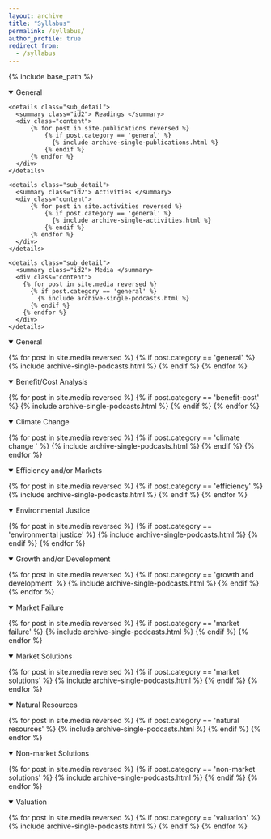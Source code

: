 ```yaml
---
layout: archive
title: "Syllabus"
permalink: /syllabus/
author_profile: true
redirect_from:
  - /syllabus
---
```


{% include base_path %}

<details open>
  <summary> General </summary>
  <div class="content">

    <details class="sub_detail">
      <summary class="id2"> Readings </summary>
      <div class="content">
          {% for post in site.publications reversed %}
              {% if post.category == 'general' %}
                {% include archive-single-publications.html %}
              {% endif %}
          {% endfor %}
      </div>
    </details>

    <details class="sub_detail">
      <summary class="id2"> Activities </summary>
      <div class="content">
          {% for post in site.activities reversed %}
              {% if post.category == 'general' %}
                {% include archive-single-activities.html %}
              {% endif %}
          {% endfor %}
      </div>
    </details>

    <details class="sub_detail">
      <summary class="id2"> Media </summary>
      <div class="content">
        {% for post in site.media reversed %}
          {% if post.category == 'general' %}
            {% include archive-single-podcasts.html %}
          {% endif %}
        {% endfor %}
      </div>
    </details>




  </div>
</details>

<details open>
<summary>
General
</summary>

{% for post in site.media reversed %}
    {% if post.category == 'general' %}
      {% include archive-single-podcasts.html %}
    {% endif %}
{% endfor %}

</details>


<details open>
<summary class="id1">
Benefit/Cost Analysis
</summary>

{% for post in site.media reversed %}
  {% if post.category == 'benefit-cost' %}
    {% include archive-single-podcasts.html %}
  {% endif %}
{% endfor %}

</details>


<details open>
<summary class="id2">
Climate Change
</summary>

{% for post in site.media reversed %}
  {% if post.category == 'climate change  ' %}
    {% include archive-single-podcasts.html %}
  {% endif %}
{% endfor %}

</details>


<details open>
<summary>
Efficiency and/or Markets
</summary>

{% for post in site.media reversed %}
  {% if post.category == 'efficiency' %}
    {% include archive-single-podcasts.html %}
  {% endif %}
{% endfor %}

</details>

<details open>
<summary class = "id1">
Environmental Justice
</summary>

{% for post in site.media reversed %}
    {% if post.category == 'environmental justice' %}
      {% include archive-single-podcasts.html %}
    {% endif %}
{% endfor %}

</details>


<details open>
<summary class="id2">
Growth and/or Development
</summary>

{% for post in site.media reversed %}
  {% if post.category == 'growth and development' %}
    {% include archive-single-podcasts.html %}
  {% endif %}
{% endfor %}

</details>

<details open>
<summary>
Market Failure
</summary>

{% for post in site.media reversed %}
  {% if post.category == 'market failure' %}
    {% include archive-single-podcasts.html %}
  {% endif %}
{% endfor %}

</details>

<details open>
<summary class="id1">
Market Solutions
</summary>

{% for post in site.media reversed %}
  {% if post.category == 'market solutions' %}
    {% include archive-single-podcasts.html %}
  {% endif %}
{% endfor %}

</details>

<details open>
<summary class="id2">
Natural Resources
</summary>

{% for post in site.media reversed %}
  {% if post.category == 'natural resources' %}
    {% include archive-single-podcasts.html %}
  {% endif %}
{% endfor %}

</details>


<details open>
<summary>
Non-market Solutions
</summary>

{% for post in site.media reversed %}
  {% if post.category == 'non-market solutions' %}
    {% include archive-single-podcasts.html %}
  {% endif %}
{% endfor %}

</details>

<details open>
<summary class="id1">
Valuation
</summary>

{% for post in site.media reversed %}
  {% if post.category == 'valuation' %}
    {% include archive-single-podcasts.html %}
  {% endif %} 
{% endfor %}

</details>
  
